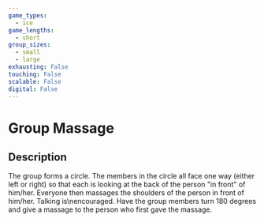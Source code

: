 ```yaml
---
game_types:
  - ice
game_lengths:
  - short
group_sizes:
  - small
  - large
exhausting: False
touching: False
scalable: False
digital: False
---
```

# Group Massage

## Description
The group forms a circle. The members in the circle all face one way (either left or right) so that each is looking at the back of the person "in front" of him/her. Everyone then massages the shoulders of the person in front of him/her. Talking is\nencouraged. Have the group members turn 180 degrees and give a massage to the person who first gave the massage.
